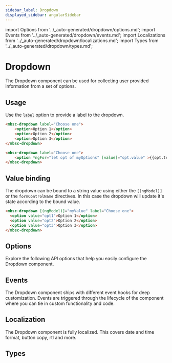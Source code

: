 ```yaml
---
sidebar_label: Dropdown
displayed_sidebar: angularSidebar
---
```


import Options from '../\_auto-generated/dropdown/options.md';
import Events from '../\_auto-generated/dropdown/events.md';
import Localizations from '../\_auto-generated/dropdown/localizations.md';
import Types from '../\_auto-generated/dropdown/types.md';

# Dropdown

The Dropdown component can be used for collecting user provided information from a set of options.

## Usage

Use the [`label`](#opt-label) option to provide a label to the dropdown.

```html
<mbsc-dropdown label="Choose one">
    <option>Option 1</option>
    <option>Option 2</option>
    <option>Option 3</option>
</mbsc-dropdown>
```

```html title="Dynamic options"
<mbsc-dropdown label="Choose one">
    <option *ngFor="let opt of myOptions" [value]="opt.value" >{{opt.text}}</option>
</mbsc-dropdown>
```

## Value binding

The dropdown can be bound to a string value using either the `[(ngModel)]` or the `formControlName` directives. In this case the dropdown will update it's state according to the bound value.

```html
<mbsc-dropdown [(ngModel)]="myValue" label="Choose one">
  <option value="opt1">Option 1</option>
  <option value="opt2">Option 2</option>
  <option value="opt3">Option 3</option>
</mbsc-dropdown>
```

<div className="option-list">

## Options
Explore the following API options that help you easily configure the Dropdown component.

<Options />

## Events
The Dropdown component ships with different event hooks for deep customization. Events are triggered through the lifecycle of the component where you can tie in custom functionality and code.

<Events />

## Localization
The Dropdown component is fully localized. This covers date and time format, button copy, rtl and more.

<Localizations />

## Types

<Types />

</div>
